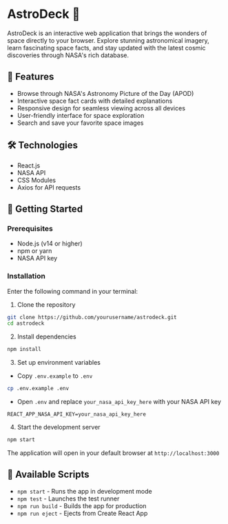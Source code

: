 # AstroDeck 🚀

AstroDeck is an interactive web application that brings the wonders of space directly to your browser. Explore stunning astronomical imagery, learn fascinating space facts, and stay updated with the latest cosmic discoveries through NASA's rich database.

## 🌟 Features

- Browse through NASA's Astronomy Picture of the Day (APOD)
- Interactive space fact cards with detailed explanations
- Responsive design for seamless viewing across all devices
- User-friendly interface for space exploration
- Search and save your favorite space images

## 🛠️ Technologies

- React.js
- NASA API
- CSS Modules
- Axios for API requests

## 🚀 Getting Started

### Prerequisites

- Node.js (v14 or higher)
- npm or yarn
- NASA API key

### Installation
Enter the following command in your terminal:

1. Clone the repository
```bash
git clone https://github.com/yourusername/astrodeck.git
cd astrodeck
```

2. Install dependencies
```bash
npm install
```

3. Set up environment variables
- Copy `.env.example` to `.env`
```bash
cp .env.example .env
```
- Open `.env` and replace `your_nasa_api_key_here` with your NASA API key
```
REACT_APP_NASA_API_KEY=your_nasa_api_key_here
```

4. Start the development server
```bash
npm start
```

The application will open in your default browser at `http://localhost:3000`

## 🔧 Available Scripts

- `npm start` - Runs the app in development mode
- `npm test` - Launches the test runner
- `npm run build` - Builds the app for production
- `npm run eject` - Ejects from Create React App

